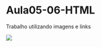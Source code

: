 # Aula05-06-HTML
Trabalho utilizando imagens e links

<!DOCTYPE html>
<html lang="en">
<head>
    <meta charset="UTF-8">
    <meta http-equiv="X-UA-Compatible" content="IE=edge">
    <meta name="viewport" content="width=device-width, initial-scale=1.0">
    <title>Document</title>
</head>
<head>
    <!-- Image Map Generated by http://www.image-map.net/ -->
<img src="coleta-de-frutas-planas-organicas_23-2148950159.avif" usemap="#image-map">

<map name="image-map">
    <area target="" alt="Uva" title="Uva" href="https://translate.google.com/?sl=pt&amp;tl=en&amp;text=Uva" coords="522,109,80" shape="circle">
    <area target="" alt="Maçã" title="Maçã" href="https://translate.google.com/?sl=pt&amp;tl=en&amp;text=Maçã" coords="22,232,220,233,216,350,44,350" shape="poly">
    <area target="" alt="Morango" title="Morango" href="https://translate.google.com/?sl=pt&amp;tl=en&amp;text=Morango" coords="231,306,424,312,419,448,241,449" shape="poly">
    <area target="" alt="Abacaxi" title="Abacaxi" href="https://translate.google.com/?sl=pt&amp;tl=en&amp;text=Abacaxi" coords="449,187,610,188,612,421,443,408" shape="poly">
    <area target="" alt="Melancia" title="Melancia" href="https://translate.google.com/?sl=pt&amp;tl=en&amp;text=Melancai" coords="22,423,214,406,223,472,315,570,221,606,30,544" shape="poly">
    <area target="" alt="Limão" title="Limão" href="https://translate.google.com/?sl=pt&amp;tl=en&amp;text=Limão" coords="428,433,552,450,549,582,389,586,388,509" shape="poly">
    <area target="" alt="Banana" title="Banana" href="https://translate.google.com/?sl=pt&amp;tl=en&amp;text=Banana" coords="234,245,417,254,421,75,315,90,267,174,210,190" shape="poly">
    <area target="" alt="Laranja" title="Laranja" href="https://translate.google.com/?sl=pt&amp;tl=en&amp;text=Laranja" coords="47,26,136,30,258,55,244,164,33,139" shape="poly">
</map>

</head>
<body>
    
</body>
</html>
